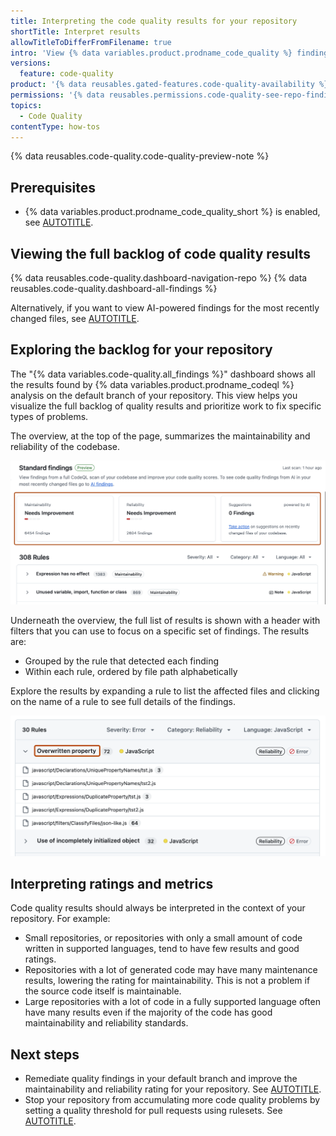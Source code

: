 ```yaml
---
title: Interpreting the code quality results for your repository
shortTitle: Interpret results
allowTitleToDifferFromFilename: true
intro: 'View {% data variables.product.prodname_code_quality %} findings for your default branch and fix them to improve your quality rating.'
versions:
  feature: code-quality
product: '{% data reusables.gated-features.code-quality-availability %}'
permissions: '{% data reusables.permissions.code-quality-see-repo-findings %}'
topics:
  - Code Quality
contentType: how-tos
---
```


{% data reusables.code-quality.code-quality-preview-note %}

## Prerequisites

* {% data variables.product.prodname_code_quality_short %} is enabled, see [AUTOTITLE](/code-security/code-quality/how-tos/enable-code-quality).

## Viewing the full backlog of code quality results

{% data reusables.code-quality.dashboard-navigation-repo %}
{% data reusables.code-quality.dashboard-all-findings %}

Alternatively, if you want to view AI-powered findings for the most recently changed files, see [AUTOTITLE](/code-security/code-quality/tutorials/improve-recent-merges).

## Exploring the backlog for your repository

The "{% data variables.code-quality.all_findings %}" dashboard shows all the results found by {% data variables.product.prodname_codeql %} analysis on the default branch of your repository. This view helps you visualize the full backlog of quality results and prioritize work to fix specific types of problems.

The overview, at the top of the page, summarizes the maintainability and reliability of the codebase.

![Screenshot of the "{% data variables.code-quality.all_findings %}" dashboard for code quality results. The summary is outlined in dark orange.](/assets/images/help/code-quality/all-findings-overview-repo.png)

Underneath the overview, the full list of results is shown with a header with filters that you can use to focus on a specific set of findings. The results are:

   * Grouped by the rule that detected each finding
   * Within each rule, ordered by file path alphabetically

Explore the results by expanding a rule to list the affected files and clicking on the name of a rule to see full details of the findings.

![Screenshot of the Rules table on the "{% data variables.code-quality.all_findings %}" dashboard for code quality. The "Overwritten property" rule name is outlined in dark orange.](/assets/images/help/code-quality/all-findings-rules-repo.png)

## Interpreting ratings and metrics

Code quality results should always be interpreted in the context of your repository. For example:

* Small repositories, or repositories with only a small amount of code written in supported languages, tend to have few results and good ratings.
* Repositories with a lot of generated code may have many maintenance results, lowering the rating for maintainability. This is not a problem if the source code itself is maintainable.
* Large repositories with a lot of code in a fully supported language often have many results even if the majority of the code has good maintainability and reliability standards.

## Next steps

* Remediate quality findings in your default branch and improve the maintainability and reliability rating for your repository. See [AUTOTITLE](/code-security/code-quality/tutorials/improve-your-codebase).
* Stop your repository from accumulating more code quality problems by setting a quality threshold for pull requests using rulesets. See [AUTOTITLE](/code-security/code-quality/how-tos/set-pr-thresholds).
